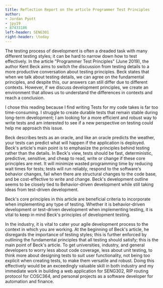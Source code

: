 ```yaml
---
title: Reflection Report on the article Programmer Test Principles
author:
- Jordan Pyott
- jpy19
- 87433186
left-header: SENG301
right-header: \today
---
```


The testing process of development is often a dreaded task with many different testing styles; it can be hard to narrow down how to test effectively. In the article "Programmer Test Principles" (June 2019), the author Kent Beck aims to switch the discussion from testing details to a more productive conversation about testing principles. Beck states that when we talk about testing details, we can agree on the fundamental principles, and despite this, our answers can still differ due to different contexts. However, if we discuss development principles, we create an environment that allows us to understand the differences in contexts and reach a conclusion.

I chose this reading because I find writing Tests for my code takes is far too time-consuming. I struggle to create durable tests that remain stable during long-term development; I am looking for a more efficient and robust way to write tests and am interested to see if a new perspective on testing could help me approach this issue.

Beck describes tests as an oracle, and like an oracle predicts the weather, your tests can predict what will happen if the application is deployed. Beck's article's main point is to emphasize the principles behind testing rather than the details. In Beck's view, tests should be fast, deterministic, predictive, sensitive, and cheap to read, write or change if these core principles are met. It will minimize wasted programming time by reducing wait times for tests; tests will run reliably, respond to the software's behavior changes, fail when there are structural changes to the code base, and be cost-effective to write and change. Beck's development outline seems to be closely tied to Behavior-driven development while still taking ideas from test-driven development.

Beck's core principles in this article are beneficial criteria to incorporate when implementing any type of testing. Whether it is behavior-driven development or test-driven development when implementing testing, it is vital to keep in mind Beck's principles of development testing.

In the industry, it is vital to cater your agile development process to the context in which you are working. At the beginning of Beck's article, he disregards the importance of testing styles; this is further enforced by outlining the fundamental principles that all testing should satisfy; this is the main point of Beck's article. To get universities, industry, and general developers to worry less about code coverage, less about unit testing, to think more about designing tests to suit user functionality, not being too explicit when creating tests, to make them versatile and robust. Doing this effectively would be an exceedingly valuable skill in both industry and my immediate work in building a web application for SENG302, RIP routing protocol for COSC364, and personal projects as a software developer for automation and finance.
